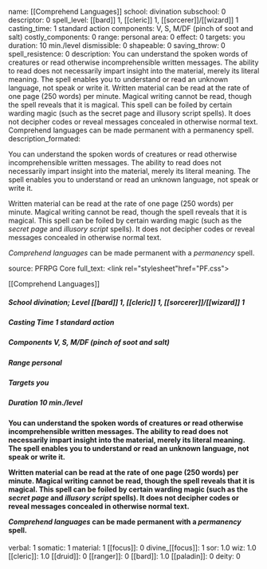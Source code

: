 name: [[Comprehend Languages]]
school: divination
subschool: 0
descriptor: 0
spell_level: [[bard]] 1, [[cleric]] 1, [[sorcerer]]/[[wizard]] 1
casting_time: 1 standard action
components: V, S, M/DF (pinch of soot and salt)
costly_components: 0
range: personal
area: 0
effect: 0
targets: you
duration: 10 min./level
dismissible: 0
shapeable: 0
saving_throw: 0
spell_resistence: 0
description: You can understand the spoken words of creatures or read otherwise incomprehensible written messages. The ability to read does not necessarily impart insight into the material, merely its literal meaning. The spell enables you to understand or read an unknown language, not speak or write it. Written material can be read at the rate of one page (250 words) per minute. Magical writing cannot be read, though the spell reveals that it is magical. This spell can be foiled by certain warding magic (such as the secret page and illusory script spells). It does not decipher codes or reveal messages concealed in otherwise normal text. Comprehend languages can be made permanent with a permanency spell.
description_formated: <p>You can understand the spoken words of creatures or read otherwise incomprehensible written messages. The ability to read does not necessarily impart insight into the material, merely its literal meaning. The spell enables you to understand or read an unknown language, not speak or write it.</p><p>Written material can be read at the rate of one page (250 words) per minute. Magical writing cannot be read, though the spell reveals that it is magical. This spell can be foiled by certain warding magic (such as the <i>secret page</i> and <i>illusory script</i> spells). It does not decipher codes or reveal messages concealed in otherwise normal text.</p><p><i>Comprehend languages</i> can be made permanent with a <i>permanency</i> spell.</p>
source: PFRPG Core
full_text: <link rel="stylesheet"href="PF.css"><div class="heading"><p class="alignleft">[[Comprehend Languages]]</p><div style="clear: both;"></div></div><div><h5><b>School </b>divination; <b>Level </b>[[bard]] 1, [[cleric]] 1, [[sorcerer]]/[[wizard]] 1</h5><h5><b>Casting Time </b>1 standard action</h5><h5><b>Components </b>V, S, M/DF (pinch of soot and salt)</h5><h5><b>Range </b>personal</h5><h5><b>Targets </b> you</h5><h5><b>Duration </b>10 min./level</h5></div><div><h4><p>You can understand the spoken words of creatures or read otherwise incomprehensible written messages. The ability to read does not necessarily impart insight into the material, merely its literal meaning. The spell enables you to understand or read an unknown language, not speak or write it.</p><p>Written material can be read at the rate of one page (250 words) per minute. Magical writing cannot be read, though the spell reveals that it is magical. This spell can be foiled by certain warding magic (such as the <i>secret page</i> and <i>illusory script</i> spells). It does not decipher codes or reveal messages concealed in otherwise normal text.</p><p><i>Comprehend languages</i> can be made permanent with a <i>permanency</i> spell.</p></h4></div>
verbal: 1
somatic: 1
material: 1
[[focus]]: 0
divine_[[focus]]: 1
sor: 1.0
wiz: 1.0
[[cleric]]: 1.0
[[druid]]: 0
[[ranger]]: 0
[[bard]]: 1.0
[[paladin]]: 0
deity: 0
